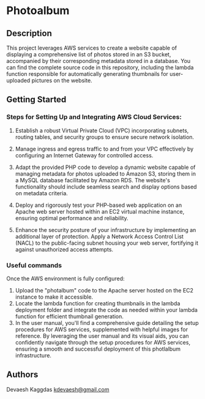 # Photoalbum


## Description

This project leverages AWS services to create a website capable of displaying a comprehensive list of photos stored in an S3 bucket, accompanied by their corresponding metadata stored in a database. You can find the complete source code in this repository, including the lambda function responsible for automatically generating thumbnails for user-uploaded pictures on the website.

## Getting Started


### Steps for Setting Up and Integrating AWS Cloud Services:

1. Establish a robust Virtual Private Cloud (VPC) incorporating subnets, routing tables, and security groups to ensure secure network isolation.
   
2. Manage ingress and egress traffic to and from your VPC effectively by configuring an Internet Gateway for controlled access.
   
3. Adapt the provided PHP code to develop a dynamic website capable of managing metadata for photos uploaded to Amazon S3, storing them in a MySQL database facilitated by Amazon RDS. The website's functionality should include seamless search and display options based on metadata criteria.
   
4. Deploy and rigorously test your PHP-based web application on an Apache web server hosted within an EC2 virtual machine instance, ensuring optimal performance and reliability.
   
5. Enhance the security posture of your infrastructure by implementing an additional layer of protection. Apply a Network Access Control List (NACL) to the public-facing subnet housing your web server, fortifying it against unauthorized access attempts.

### Useful commands

Once the AWS environment is fully configured:

 1. Upload the "photalbum" code to the Apache server hosted on the EC2 instance to make it accessible.
 2. Locate the lambda function for creating thumbnails in the lambda deployment folder and integrate the code as needed within your lambda function for efficient thumbnail generation.
 3. In the user manual, you'll find a comprehensive guide detailing the setup procedures for AWS services, supplemented with helpful images for reference. By leveraging the user manual and its visual aids, you can confidently navigate through the setup procedures for AWS services, ensuring a smooth and successful deployment of this photlalbum infrastructure.


## Authors

Devaesh Kaggdas
kdevaesh@gmail.com




